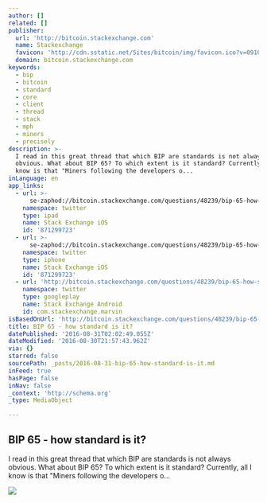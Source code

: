 ```yaml
---
author: []
related: []
publisher:
  url: 'http://bitcoin.stackexchange.com'
  name: Stackexchange
  favicon: 'http://cdn.sstatic.net/Sites/bitcoin/img/favicon.ico?v=0910168c5c65'
  domain: bitcoin.stackexchange.com
keywords:
  - bip
  - bitcoin
  - standard
  - core
  - client
  - thread
  - stack
  - mph
  - miners
  - precisely
description: >-
  I read in this great thread that which BIP are standards is not always
  obvious. What about BIP 65? To which extent is it standard? Currently, all I
  know is that "Miners following the developers o...
inLanguage: en
app_links:
  - url: >-
      se-zaphod://bitcoin.stackexchange.com/questions/48239/bip-65-how-standard-is-it
    namespace: twitter
    type: ipad
    name: Stack Exchange iOS
    id: '871299723'
  - url: >-
      se-zaphod://bitcoin.stackexchange.com/questions/48239/bip-65-how-standard-is-it
    namespace: twitter
    type: iphone
    name: Stack Exchange iOS
    id: '871299723'
  - url: 'http://bitcoin.stackexchange.com/questions/48239/bip-65-how-standard-is-it'
    namespace: twitter
    type: googleplay
    name: Stack Exchange Android
    id: com.stackexchange.marvin
isBasedOnUrl: 'http://bitcoin.stackexchange.com/questions/48239/bip-65-how-standard-is-it'
title: BIP 65 - how standard is it?
datePublished: '2016-08-31T02:02:49.055Z'
dateModified: '2016-08-30T21:57:43.962Z'
via: {}
starred: false
sourcePath: _posts/2016-08-31-bip-65-how-standard-is-it.md
inFeed: true
hasPage: false
inNav: false
_context: 'http://schema.org'
_type: MediaObject

---
```

<article style=""><h1>BIP 65 - how standard is it?</h1><p>I read in this great thread that which BIP are standards is not always obvious. What about BIP 65? To which extent is it standard? Currently, all I know is that "Miners following the developers o...</p><img src="http://cdn.sstatic.net/Sites/bitcoin/img/apple-touch-icon.png?v=a43e5a337e6b&amp;a" /></article>